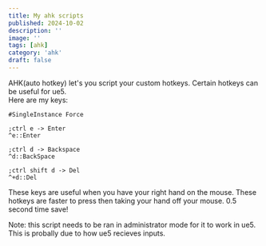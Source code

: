 ```yaml
---
title: My ahk scripts
published: 2024-10-02
description: ''
image: ''
tags: [ahk]
category: 'ahk'
draft: false 
---
```

AHK(auto hotkey) let's you script your custom hotkeys. Certain hotkeys can be useful for ue5.  
Here are my keys:  
```
#SingleInstance Force

;ctrl e -> Enter
^e::Enter

;ctrl d -> Backspace
^d::BackSpace

;ctrl shift d -> Del
^+d::Del
```  
These keys are useful when you have your right hand on the mouse. These hotkeys are faster to press then taking your hand off your mouse. 0.5 second time save!

Note: this script needs to be ran in administrator mode for it to work in ue5. This is probally due to how ue5 recieves inputs.
